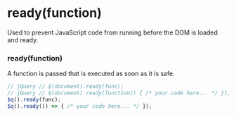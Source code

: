 # ready(function)
Used to prevent JavaScript code from running before the DOM is loaded and ready.

### ready(function)
A function is passed that is executed as soon as it is safe.

```javascript
// jQuery // $(document).ready(func);
// jQuery // $(document).ready(function() { /* your code here... */ });
$q().ready(func);
$q().ready(() => { /* your code here... */ });
```
